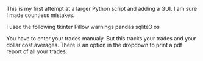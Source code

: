 This is my first attempt at a larger Python script and adding a GUI. I am sure I made countless mistakes.

I used the following
tkinter
Pillow
warnings
pandas
sqlite3
os

You have to enter your trades manualy. But this tracks your trades and your dollar cost averages.
There is an option in the dropdown to print a pdf report of all your trades.

